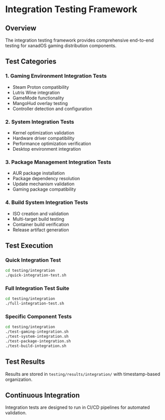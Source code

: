 # Integration Testing Framework

## Overview

The integration testing framework provides comprehensive end-to-end testing for xanadOS gaming distribution components.

## Test Categories

### 1. Gaming Environment Integration Tests

- Steam Proton compatibility
- Lutris Wine integration
- GameMode functionality
- MangoHud overlay testing
- Controller detection and configuration

### 2. System Integration Tests

- Kernel optimization validation
- Hardware driver compatibility
- Performance optimization verification
- Desktop environment integration

### 3. Package Management Integration Tests

- AUR package installation
- Package dependency resolution
- Update mechanism validation
- Gaming package compatibility

### 4. Build System Integration Tests

- ISO creation and validation
- Multi-target build testing
- Container build verification
- Release artifact generation

## Test Execution

### Quick Integration Test

```bash
cd testing/integration
./quick-integration-test.sh
```

### Full Integration Test Suite

```bash
cd testing/integration
./full-integration-test.sh
```

### Specific Component Tests

```bash
cd testing/integration
./test-gaming-integration.sh
./test-system-integration.sh
./test-package-integration.sh
./test-build-integration.sh
```

## Test Results

Results are stored in `testing/results/integration/` with timestamp-based organization.

## Continuous Integration

Integration tests are designed to run in CI/CD pipelines for automated validation.
